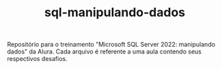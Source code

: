 <h1 align="center">sql-manipulando-dados</h1>

<br/>

Repositório para o treinamento "Microsoft SQL Server 2022: manipulando dados" da Alura. Cada arquivo é referente a uma aula contendo seus respectivos desafios.
